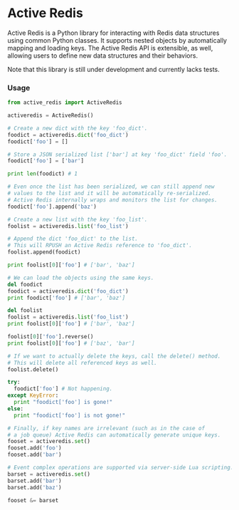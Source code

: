 Active Redis
============

Active Redis is a Python library for interacting with Redis data structures
using common Python classes. It supports nested objects by automatically
mapping and loading keys. The Active Redis API is extensible, as well,
allowing users to define new data structures and their behaviors.

Note that this library is still under development and currently
lacks tests.

### Usage
```python
from active_redis import ActiveRedis

activeredis = ActiveRedis()

# Create a new dict with the key 'foo_dict'.
foodict = activeredis.dict('foo_dict')
foodict['foo'] = []

# Store a JSON serialized list ['bar'] at key 'foo_dict' field 'foo'.
foodict['foo'] = ['bar']

print len(foodict) # 1

# Even once the list has been serialized, we can still append new
# values to the list and it will be automatically re-serialized.
# Active Redis internally wraps and monitors the list for changes.
foodict['foo'].append('baz')

# Create a new list with the key 'foo_list'.
foolist = activeredis.list('foo_list')

# Append the dict 'foo_dict' to the list.
# This will RPUSH an Active Redis reference to 'foo_dict'.
foolist.append(foodict)

print foolist[0]['foo'] # ['bar', 'baz']

# We can load the objects using the same keys.
del foodict
foodict = activeredis.dict('foo_dict')
print foodict['foo'] # ['bar', 'baz']

del foolist
foolist = activeredis.list('foo_list')
print foolist[0]['foo'] # ['bar', 'baz']

foolist[0]['foo'].reverse()
print foolist[0]['foo'] # ['baz', 'bar']

# If we want to actually delete the keys, call the delete() method.
# This will delete all referenced keys as well.
foolist.delete()

try:
  foodict['foo'] # Not happening.
except KeyError:
  print "foodict['foo'] is gone!"
else:
  print "foodict['foo'] is not gone!"

# Finally, if key names are irrelevant (such as in the case of
# a job queue) Active Redis can automatically generate unique keys.
fooset = activeredis.set()
fooset.add('foo')
fooset.add('bar')

# Event complex operations are supported via server-side Lua scripting.
barset = activeredis.set()
barset.add('bar')
barset.add('baz')

fooset &= barset
```
